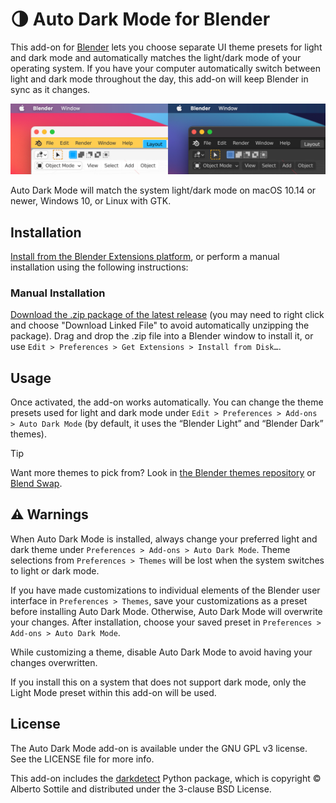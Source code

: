 # 🌗 Auto Dark Mode for Blender
This add-on for [Blender](https://www.blender.org) lets you choose separate UI theme presets for light and dark mode and automatically matches the light/dark mode of your operating system. If you have your computer automatically switch between light and dark mode throughout the day, this add-on will keep Blender in sync as it changes.

  <img src="screenshot.png" alt="Side-by-side screenshots of Blender on macOS 11, showcasing the &ldquo;White&rdquo; Blender theme to match light mode and the &ldquo;Blender Dark&rdquo; theme to match dark mode." width="800" />

Auto Dark Mode will match the system light/dark mode on macOS 10.14 or newer, Windows 10, or Linux with GTK.

## Installation

[Install from the Blender Extensions platform](https://extensions.blender.org/add-ons/auto-dark-mode/), or perform a manual installation using the following instructions:

### Manual Installation
<a href="https://github.com/daprice/Blender-Auto-Dark-Mode/releases/latest/download/Auto_Dark_Mode.zip" download>Download the .zip package of the latest release</a> (you may need to right click and choose "Download Linked File" to avoid automatically unzipping the package). Drag and drop the .zip file into a Blender window to install it, or use `Edit > Preferences > Get Extensions > Install from Disk…`.

## Usage

Once activated, the add-on works automatically. You can change the theme presets used for light and dark mode under `Edit > Preferences > Add-ons > Auto Dark Mode` (by default, it uses the “Blender Light” and “Blender Dark” themes).

> [!TIP]
> Want more themes to pick from? Look in [the Blender themes repository](https://extensions.blender.org/themes/) or [Blend Swap](https://www.blendswap.com/blends/category/22).

## ⚠️ Warnings

When Auto Dark Mode is installed, always change your preferred light and dark theme under `Preferences > Add-ons > Auto Dark Mode`. Theme selections from `Preferences > Themes` will be lost when the system switches to light or dark mode.

If you have made customizations to individual elements of the Blender user interface in `Preferences > Themes`, save your customizations as a preset before installing Auto Dark Mode. Otherwise, Auto Dark Mode will overwrite your changes. After installation, choose your saved preset in `Preferences > Add-ons > Auto Dark Mode`.

While customizing a theme, disable Auto Dark Mode to avoid having your changes overwritten.

If you install this on a system that does not support dark mode, only the Light Mode preset within this add-on will be used.

## License

The Auto Dark Mode add-on is available under the GNU GPL v3 license. See the LICENSE file for more info.

This add-on includes the [darkdetect](https://pypi.org/project/darkdetect/) Python package, which is copyright © Alberto Sottile and distributed under the 3-clause BSD License.
